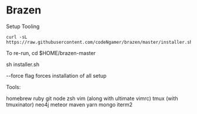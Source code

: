 # Brazen
Setup Tooling

```
curl -sL https://raw.githubusercontent.com/codeNgamer/brazen/master/installer.sh 
```

To re-run, cd $HOME/brazen-master

sh installer.sh

--force flag forces installation of all setup


Tools:

homebrew
ruby
git
node
zsh
vim (along with ultimate vimrc)
tmux (with tmuxinator)
neo4j 
meteor
maven
yarn
mongo
iterm2

